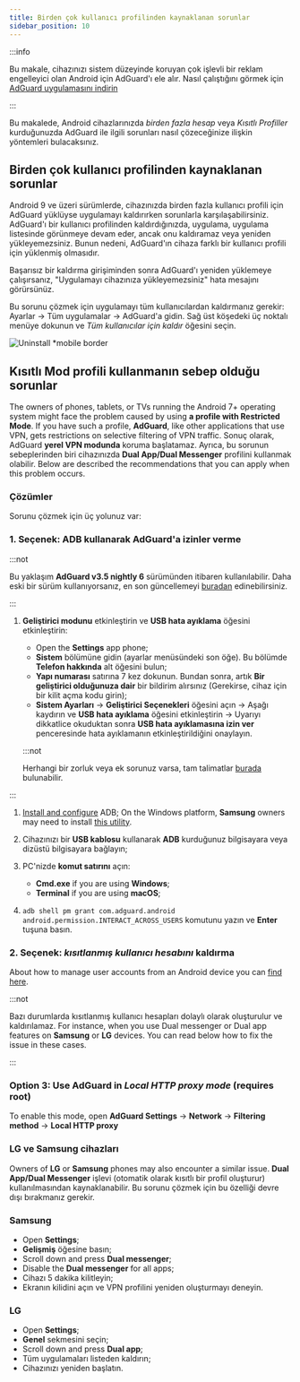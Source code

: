 ```yaml
---
title: Birden çok kullanıcı profilinden kaynaklanan sorunlar
sidebar_position: 10
---
```


:::info

Bu makale, cihazınızı sistem düzeyinde koruyan çok işlevli bir reklam engelleyici olan Android için AdGuard'ı ele alır. Nasıl çalıştığını görmek için [AdGuard uygulamasını indirin](https://agrd.io/download-kb-adblock)

:::

Bu makalede, Android cihazlarınızda *birden fazla hesap* veya *Kısıtlı Profiller* kurduğunuzda AdGuard ile ilgili sorunları nasıl çözeceğinize ilişkin yöntemleri bulacaksınız.

## Birden çok kullanıcı profilinden kaynaklanan sorunlar

Android 9 ve üzeri sürümlerde, cihazınızda birden fazla kullanıcı profili için AdGuard yüklüyse uygulamayı kaldırırken sorunlarla karşılaşabilirsiniz. AdGuard'ı bir kullanıcı profilinden kaldırdığınızda, uygulama, uygulama listesinde görünmeye devam eder, ancak onu kaldıramaz veya yeniden yükleyemezsiniz. Bunun nedeni, AdGuard'ın cihaza farklı bir kullanıcı profili için yüklenmiş olmasıdır.

Başarısız bir kaldırma girişiminden sonra AdGuard'ı yeniden yüklemeye çalışırsanız, "Uygulamayı cihazınıza yükleyemezsiniz" hata mesajını görürsünüz.

Bu sorunu çözmek için uygulamayı tüm kullanıcılardan kaldırmanız gerekir: Ayarlar → Tüm uygulamalar → AdGuard'a gidin. Sağ üst köşedeki üç noktalı menüye dokunun ve *Tüm kullanıcılar için kaldır* öğesini seçin.

![Uninstall *mobile border](https://cdn.adtidy.org/blog/new/tu49hmultiple_users.png)

## Kısıtlı Mod profili kullanmanın sebep olduğu sorunlar

The owners of phones, tablets, or TVs running the Android 7+ operating system might face the problem caused by using **a profile with Restricted Mode**. If you have such a profile, **AdGuard**, like other applications that use VPN, gets restrictions on selective filtering of VPN traffic. Sonuç olarak, AdGuard **yerel VPN modunda** koruma başlatamaz. Ayrıca, bu sorunun sebeplerinden biri cihazınızda **Dual App/Dual Messenger** profilini kullanmak olabilir. Below are described the recommendations that you can apply when this problem occurs.

### Çözümler

Sorunu çözmek için üç yolunuz var:

### 1. Seçenek: ADB kullanarak AdGuard'a izinler verme

:::not

Bu yaklaşım **AdGuard v3.5 nightly 6** sürümünden itibaren kullanılabilir. Daha eski bir sürüm kullanıyorsanız, en son güncellemeyi [buradan](https://adguard.com/adguard-android/overview.html) edinebilirsiniz.

:::

1. **Geliştirici modunu** etkinleştirin ve **USB hata ayıklama** öğesini etkinleştirin:

    - Open the **Settings** app phone;
    - **Sistem** bölümüne gidin (ayarlar menüsündeki son öğe). Bu bölümde **Telefon hakkında** alt öğesini bulun;
    - **Yapı numarası** satırına 7 kez dokunun. Bundan sonra, artık **Bir geliştirici olduğunuza dair** bir bildirim alırsınız (Gerekirse, cihaz için bir kilit açma kodu girin);
    - **Sistem Ayarları** → **Geliştirici Seçenekleri** öğesini açın → Aşağı kaydırın ve **USB hata ayıklama** öğesini etkinleştirin → Uyarıyı dikkatlice okuduktan sonra **USB hata ayıklamasına izin ver** penceresinde hata ayıklamanın etkinleştirildiğini onaylayın.

    :::not

    Herhangi bir zorluk veya ek sorunuz varsa, tam talimatlar [burada](https://developer.android.com/studio/debug/dev-options) bulunabilir.


:::

1. [Install and configure](https://www.xda-developers.com/install-adb-windows-macos-linux/) ADB; On the Windows platform, **Samsung** owners may need to install [this utility](https://developer.samsung.com/mobile/android-usb-driver.html).

1. Cihazınızı bir **USB kablosu** kullanarak **ADB** kurduğunuz bilgisayara veya dizüstü bilgisayara bağlayın;

1. PC'nizde **komut satırını** açın:

    - **Cmd.exe** if you are using **Windows**;
    - **Terminal** if you are using **macOS**;

1. `adb shell pm grant com.adguard.android android.permission.INTERACT_ACROSS_USERS` komutunu yazın ve **Enter** tuşuna basın.

### 2. Seçenek: *kısıtlanmış kullanıcı hesabını* kaldırma

About how to manage user accounts from an Android device you can [find here](https://support.google.com/a/answer/6223444?hl=en).

:::not

Bazı durumlarda kısıtlanmış kullanıcı hesapları dolaylı olarak oluşturulur ve kaldırılamaz. For instance, when you use Dual messenger or Dual app features on **Samsung** or **LG** devices. You can read below how to fix the issue in these cases.

:::

### Option 3: Use AdGuard in *Local HTTP proxy mode* (requires root)

To enable this mode, open **AdGuard Settings** → **Network** → **Filtering method** → **Local HTTP proxy**

### LG ve Samsung cihazları

Owners of **LG** or **Samsung** phones may also encounter a similar issue. **Dual App/Dual Messenger** işlevi (otomatik olarak kısıtlı bir profil oluşturur) kullanılmasından kaynaklanabilir. Bu sorunu çözmek için bu özelliği devre dışı bırakmanız gerekir.

### Samsung

- Open **Settings**;
- **Gelişmiş** öğesine basın;
- Scroll down and press **Dual messenger**;
- Disable the **Dual messenger** for all apps;
- Cihazı 5 dakika kilitleyin;
- Ekranın kilidini açın ve VPN profilini yeniden oluşturmayı deneyin.

### LG

- Open **Settings**;
- **Genel** sekmesini seçin;
- Scroll down and press **Dual app**;
- Tüm uygulamaları listeden kaldırın;
- Cihazınızı yeniden başlatın.
